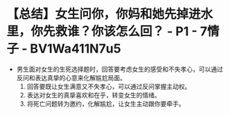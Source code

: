 # 【总结】女生问你，你妈和她先掉进水里，你先救谁？你该怎么回？ - P1 - 7情子 - BV1Wa411N7u5

-   男生面对女生的生死选择题时，回答要考虑女生的感受和不失孝心，可以通过反问和表达真挚的心意来化解尴尬局面。
    1.  回答要既让女生满意又不失孝心，可以通过反问掌握主动权。
    2.  表达对女生的真挚喜欢和在乎，转变女生的情绪。
    3.  将死亡问题转为邀约，化解尴尬，让女生主动跟你要牵手。
